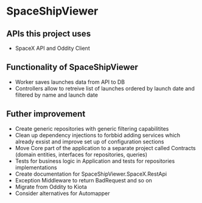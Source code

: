 # SpaceShipViewer

## APIs this project uses
- SpaceX API and Oddity Client

## Functionality of SpaceShipViewer
- Worker saves launches data from API to DB
- Controllers allow to retreive list of launches ordered by launch date and filtered by name and launch date

## Futher improvement
- Create generic repositories with generic filtering capabilitites
- Clean up dependency injections to forbbid adding services which already exsist and improve set up of configuration sections
- Move Core part of the application to a separate project called Contracts (domain entities, interfaces for repositories, queries)
- Tests for business logic in Application and tests for repositories implementations
- Create documentation for SpaceShipViewer.SpaceX.RestApi
- Exception Middleware to return BadRequest and so on
- Migrate from Oddity to Kiota
- Consider alternatives for Automapper